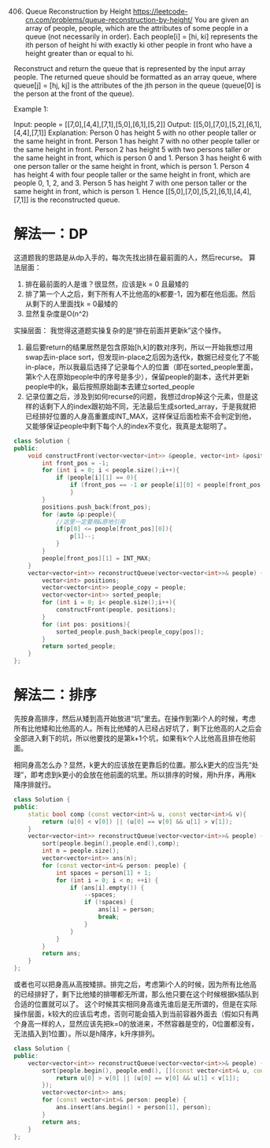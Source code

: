 406. Queue Reconstruction by Height
https://leetcode-cn.com/problems/queue-reconstruction-by-height/
You are given an array of people, people, which are the attributes of some people in a queue (not necessarily in order). Each people[i] = [hi, ki] represents the ith person of height hi with exactly ki other people in front who have a height greater than or equal to hi.

Reconstruct and return the queue that is represented by the input array people. The returned queue should be formatted as an array queue, where queue[j] = [hj, kj] is the attributes of the jth person in the queue (queue[0] is the person at the front of the queue).

 

Example 1:

Input: people = [[7,0],[4,4],[7,1],[5,0],[6,1],[5,2]]
Output: [[5,0],[7,0],[5,2],[6,1],[4,4],[7,1]]
Explanation:
Person 0 has height 5 with no other people taller or the same height in front.
Person 1 has height 7 with no other people taller or the same height in front.
Person 2 has height 5 with two persons taller or the same height in front, which is person 0 and 1.
Person 3 has height 6 with one person taller or the same height in front, which is person 1.
Person 4 has height 4 with four people taller or the same height in front, which are people 0, 1, 2, and 3.
Person 5 has height 7 with one person taller or the same height in front, which is person 1.
Hence [[5,0],[7,0],[5,2],[6,1],[4,4],[7,1]] is the reconstructed queue.

# 解法一：DP
这道题我的思路是从dp入手的，每次先找出排在最前面的人，然后recurse。
算法层面：
1) 排在最前面的人是谁？很显然，应该是k = 0 且最矮的
2) 排了第一个人之后，剩下所有人不比他高的k都要-1，因为都在他后面。然后从剩下的人里面找k = 0最矮的
3) 显然复杂度是O(n^2)

实操层面：
我觉得这道题实操复杂的是“排在前面并更新k”这个操作。
1) 最后要return的结果居然是包含原始[h,k]的数对序列，所以一开始我想过用swap去in-place sort，但发现in-place之后因为迭代k，数据已经变化了不能in-place，所以我最后选择了记录每个人的位置（即在sorted_people里面，第k个人在原始people中的序号是多少），保留people的副本，迭代并更新people中的k，最后按照原始副本去建立sorted_people
2) 记录位置之后，涉及到如何recurse的问题，我想过drop掉这个元素，但是这样的话剩下人的index跟初始不同，无法最后生成sorted_array，于是我就把已经排好位置的人身高重置成INT_MAX，这样保证后面检索不会判定到他，又能够保证people中剩下每个人的index不变化，我真是太聪明了。

```c++
class Solution {
public:
    void constructFront(vector<vector<int>> &people, vector<int> &positions){
        int front_pos = -1;
        for (int i = 0; i < people.size();i++){
            if (people[i][1] == 0){
                if (front_pos == -1 or people[i][0] < people[front_pos][0]) {front_pos = i;}
                }
        }
        positions.push_back(front_pos);
        for (auto &p:people){
            //这里一定要用&原地引用
            if(p[0] <= people[front_pos][0]){
                p[1]--;
            }
        }
        people[front_pos][1] = INT_MAX;
    }
    vector<vector<int>> reconstructQueue(vector<vector<int>>& people) {
        vector<int> positions;
        vector<vector<int>> people_copy = people;
        vector<vector<int>> sorted_people;
        for (int i = 0; i< people.size();i++){
            constructFront(people, positions);
        }
        for (int pos: positions){
            sorted_people.push_back(people_copy[pos]);
        }
        return sorted_people;
    }
};
```

# 解法二：排序
先按身高排序，然后从矮到高开始放进“坑”里去。在操作到第i个人的时候，考虑所有比他矮和比他高的人。所有比他矮的人已经占好坑了，剩下比他高的人之后会全部进入剩下的坑，所以他要找的是第k+1个坑，如果有k个人比他高且排在他前面。

相同身高怎么办？显然，k更大的应该放在更靠后的位置。那么k更大的应当先“处理”，即考虑到k更小的会放在他前面的坑里。所以排序的时候，用h升序，再用k降序排就行。
```c++
class Solution {
public:
    static bool comp (const vector<int>& u, const vector<int>& v){
        return (u[0] < v[0]) || (u[0] == v[0] && u[1] > v[1]);
    }
    vector<vector<int>> reconstructQueue(vector<vector<int>>& people) {
        sort(people.begin(),people.end(),comp);
        int n = people.size();
        vector<vector<int>> ans(n);
        for (const vector<int>& person: people) {
            int spaces = person[1] + 1;
            for (int i = 0; i < n; ++i) {
                if (ans[i].empty()) {
                    --spaces;
                    if (!spaces) {
                        ans[i] = person;
                        break;
                    }
                }
            }
        }
        return ans;
    }
};
```

或者也可以把身高从高按矮排。排完之后，考虑第i个人的时候，因为所有比他高的已经排好了，剩下比他矮的排哪都无所谓，那么他只要在这个时候根据k插队到合适的位置就可以了。
这个时候其实相同身高谁先谁后是无所谓的，但是在实际操作层面，k较大的应该后考虑，否则可能会插入到当前容器外面去（假如只有两个身高一样的人，显然应该先把k=0的放进来，不然容器是空的，0位置都没有，无法插入到1位置）。所以是h降序，k升序排列。

```c++
class Solution {
public:
    vector<vector<int>> reconstructQueue(vector<vector<int>>& people) {
        sort(people.begin(), people.end(), [](const vector<int>& u, const vector<int>& v) {
            return u[0] > v[0] || (u[0] == v[0] && u[1] < v[1]);
        });
        vector<vector<int>> ans;
        for (const vector<int>& person: people) {
            ans.insert(ans.begin() + person[1], person);
        }
        return ans;
    }
};
```